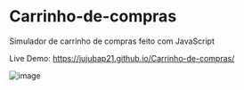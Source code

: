 # Carrinho-de-compras
Simulador de carrinho de compras feito com JavaScript

Live Demo: https://jujubap21.github.io/Carrinho-de-compras/

![image](https://github.com/jujubap21/Carrinho-de-compras/assets/148919434/1d2cbfa5-679a-4d0e-bd4b-f61d9bde668e)
